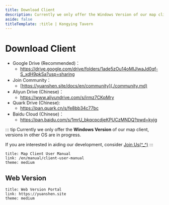 ```yaml
---
title: Download Client
description: Currently we only offer the Windows Version of our map client, versions in other OS are in progress.
aside: false
titleTemplate: :title | Kongying Tavern
---
```


# Download Client

- Google Drive (Recommended)：
  - <https://drive.google.com/drive/folders/1ade5zOu14oMIJlwaJd0qf-S_xdH9pkSa?usp=sharing>
- Join Community：
  - [https://yuanshen.site/docs/en/community](./community.md)
- Aliyun Drive (Chinese)：
  - <https://www.aliyundrive.com/s/irmz7CKpMry>
- Quark Drive (Chinese):
  - <https://pan.quark.cn/s/fe8bb34c77bc>
- Baidu Cloud (Chinese)：
  - <https://pan.baidu.com/s/1mrU_bkqcpcdjeKPUCzMNDQ?pwd=kyjg>

::: tip
Currently we only offer the **Windows Version** of our map client, versions in other OS are in progress.

If you are interested in aiding our development, consider [Join Us(^\_^)](./join)
:::

```card
title: Map Client User Manual
link: /en/manual/client-user-manual
theme: medium
```

## Web Version

```card
title: Web Version Portal
link: https://yuanshen.site
theme: medium
```
